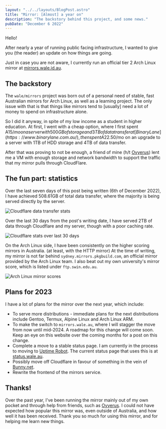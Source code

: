 ```yaml
---
layout: "../../layouts/BlogPost.astro"
title: "Mirror: [Almost] a year on"
description: "The backstory behind this project, and some news."
pubDate: "December 6 2022"
---
```


Hello!

After nearly a year of running public facing infrastructure, I wanted to give you (the reader) an update on how things are going.

Just in case you are not aware, I currently run an official tier 2 Arch Linux mirror at [mirrors.wale.id.au](https://mirrors.wale.id.au).

## The backstory
The `wale/mirrors` project was born out of a personal need of stable, fast Australian mirrors for Arch Linux, as well as a learning project. The only issue with that is that things like mirrors tend to [usually] need a lot of money to spend on infrastructure alone. 

So I did it anyway, in spite of my low income as a student in higher education. At first, I went with a cheap option, where I first spent A$15/mo on a server with 500GB of storage and 3TB of data transfer at [BinaryLane](https://www.binarylane.com.au/), then spent A$22.50/mo on an upgrade to a server with 1TB of HDD storage and 4TB of data transfer.

After that was proving to not be enough, a friend of mine (h/t [Ovyerus](https://ovyerus.com/?utm_medium=referral&utm_source=Wale&utm_campaign=friends)) lent me a VM with enough storage and network bandwidth to support the traffic that my mirror pulls through CloudFlare.

## The fun part: statistics
Over the last seven days of this post being written (6th of December 2022), I have achieved 508.61GB of total data transfer, where the majority is being served directly by the server.

![Cloudflare data transfer stats](https://i.imgur.com/YsIZ9LU.png)

Over the last 30 days from the post's writing date, I have served 2TB of data through Cloudflare and my server, though with a poor caching rate.

![Cloudflare stats over last 30 days](https://i.imgur.com/jWZM1R6.png)

On the Arch Linux side, I have been consistently on the higher scoring mirrors in Australia. (at least, with the HTTP mirror) At the time of writing, my mirror is not far behind `sydney.mirrors.pkgbuild.com`, an official mirror provided by the Arch Linux team. I also beat out my own university's mirror score, which is listed under `ftp.swin.edu.au`.

![Arch Linux mirror scores](https://i.imgur.com/weeiQjF.png)

## Plans for 2023
I have a lot of plans for the mirror over the next year, which include:
- To serve more distributions - immediate plans for the next distributions include Gentoo, Termux, Alpine Linux and Arch Linux ARM.
- To make the switch to `mirrors.wale.au`, where I will stagger the move from now until mid-2024. A roadmap for this change will come soon. Keep an eye on this website over the coming months for a post on this change.
- Complete a move to a stable status page. I am currently in the process to moving to [Uptime Robot](https://uptimerobot.com). The current status page that uses this is at [status.wale.au](https://status.wale.au).
- Possibly move off Cloudflare in favour of something in the vein of [Bunny.net](https://bunny.net).
- Rewrite the frontend of the mirrors service.

## Thanks!
Over the past year, I've been running the mirror mainly out of my own pocket and through help from friends, such as [Ovyerus](https://ovyerus.com/?utm_medium=referral&utm_source=Wale&utm_campaign=friends). I could not have expected how popular this mirror was, even outside of Australia, and how well it has been received. Thank you so much for using this mirror, and for helping me learn new things.